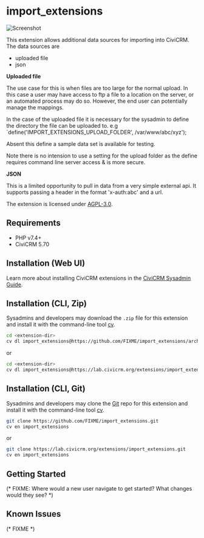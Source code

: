 # import_extensions

![Screenshot](/images/screenshot.png)

This extension allows additional data sources for importing
into CiviCRM. The data sources are

- uploaded file
- json

**Uploaded file**

The use case for this is when files are too large for the normal
upload. In this case a user may have access to ftp a file
to a location on the server, or an automated process
may do so. However, the end user can potentially
manage the mappings.

In the case of the uploaded file it is necessary for the
sysadmin to define the directory the file can be uploaded to.
e.g
`define('IMPORT_EXTENSIONS_UPLOAD_FOLDER', /var/www/abc/xyz');

Absent this define a sample data set is available for testing.

Note there is no intension to use a setting for the upload folder
as the define requires command line server access & is more secure.

**JSON**

This is a limited opportunity to pull in data from a very simple
external api. It supports passing a header in the format 'x-auth:abc'
and a url.


The extension is licensed under [AGPL-3.0](LICENSE.txt).

## Requirements

* PHP v7.4+
* CiviCRM 5.70

## Installation (Web UI)

Learn more about installing CiviCRM extensions in the [CiviCRM Sysadmin Guide](https://docs.civicrm.org/sysadmin/en/latest/customize/extensions/).

## Installation (CLI, Zip)

Sysadmins and developers may download the `.zip` file for this extension and
install it with the command-line tool [cv](https://github.com/civicrm/cv).

```bash
cd <extension-dir>
cv dl import_extensions@https://github.com/FIXME/import_extensions/archive/master.zip
```
or
```bash
cd <extension-dir>
cv dl import_extensions@https://lab.civicrm.org/extensions/import_extensions/-/archive/main/import_extensions-main.zip
```

## Installation (CLI, Git)

Sysadmins and developers may clone the [Git](https://en.wikipedia.org/wiki/Git) repo for this extension and
install it with the command-line tool [cv](https://github.com/civicrm/cv).

```bash
git clone https://github.com/FIXME/import_extensions.git
cv en import_extensions
```
or
```bash
git clone https://lab.civicrm.org/extensions/import_extensions.git
cv en import_extensions
```

## Getting Started

(* FIXME: Where would a new user navigate to get started? What changes would they see? *)

## Known Issues

(* FIXME *)
